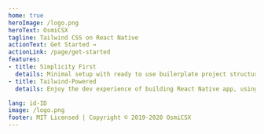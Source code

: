 ```yaml
---
home: true
heroImage: /logo.png
heroText: OsmiCSX
tagline: Tailwind CSS on React Native
actionText: Get Started →
actionLink: /page/get-started
features:
- title: Simplicity First
  details: Minimal setup with ready to use builerplate project structure helps you focus on your style.
- title: Tailwind-Powered
  details: Enjoy the dev experience of building React Native app, using reusable classes, and easy implementing with Tailwind.

lang: id-ID
image: /logo.png
footer: MIT Licensed | Copyright © 2019-2020 OsmiCSX
---
```


